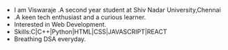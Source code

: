  - I am Viswaraje .A second year student at Shiv Nadar University,Chennai 
 - .A keen tech enthusiast and a curious learner.
 - Interested in Web Development.
 - Skills:C|C++|Python|HTML|CSS|JAVASCRIPT|REACT
 - Breathing DSA everyday.
